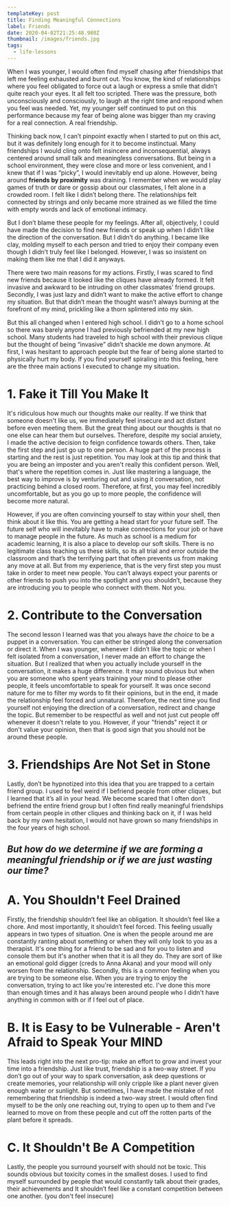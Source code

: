 ```yaml
---
templateKey: post
title: Finding Meaningful Connections
label: Friends
date: 2020-04-02T21:25:48.980Z
thumbnail: /images/friends.jpg
tags:
  - life-lessons
---
```

When I was younger, I would often find myself chasing after friendships that left me feeling exhausted and burnt out. You know, the kind of relationships where you feel obligated to force out a laugh or express a smile that didn’t quite reach your eyes. It all felt too scripted. There was the pressure, both unconsciously and consciously, to laugh at the right time and respond when you feel was needed. Yet, my younger self continued to put on this performance because my fear of being alone was bigger than my craving for a real connection. A real friendship. 

Thinking back now, I can’t pinpoint exactly when I started to put on this act, but it was definitely long enough for it to become instinctual. Many friendships I would cling onto felt insincere and inconsequential, always centered around small talk and meaningless conversations. But being in a school environment, they were close and more or less convenient, and I knew that if I was “picky”, I would inevitably end up alone. However, being around **friends by proximity** was draining. I remember when we would play games of truth or dare or gossip about our classmates, I felt alone in a crowded room. I felt like I didn’t belong there. The relationships felt connected by strings and only became more strained as we filled the time with empty words and lack of emotional intimacy. 

But I don’t blame these people for my feelings. After all, objectively, I could have made the decision to find new friends or speak up when I didn’t like the direction of the conversation. But I didn’t do anything. I became like clay, molding myself to each person and tried to enjoy their company even though I didn’t truly feel like I belonged. However, I was so insistent on making them like me that I did it anyways. 

There were two main reasons for my actions. Firstly, I was scared to find new friends because it looked like the cliques have already formed. It felt invasive and awkward to be intruding on other classmates’ friend groups. Secondly, I was just lazy and didn’t want to make the active effort to change my situation. But that didn’t mean the thought wasn’t always burning at the forefront of my mind, prickling like a thorn splintered into my skin. 

But this all changed when I entered high school. I didn’t go to a home school so there was barely anyone I had previously befriended at my new high school. Many students had traveled to high school with their previous clique but the thought of being “invasive” didn’t shackle me down anymore. At first, I was hesitant to approach people but the fear of being alone started to physically hurt my body. If you find yourself spiraling into this feeling, here are the three main actions I executed to change my situation. 

# 1. Fake it Till You Make It

It's ridiculous how much our thoughts make our reality. If we think that someone doesn't like us, we immediately feel insecure and act distant before even meeting them. But the great thing about our thoughts is that no one else can hear them but ourselves. Therefore, despite my social anxiety, I made the active decision to feign confidence towards others. Then, take the first step and just go up to one person. A huge part of the process is starting and the rest is just repetition. You may look at this tip and think that you are being an imposter and you aren't really this confident person. Well, that's where the repetition comes in. Just like mastering a language, the best way to improve is by venturing out and using it conversation, not practicing behind a closed room. Therefore, at first, you may feel incredibly uncomfortable, but as you go up to more people, the confidence will become more natural. 

However, if you are often convincing yourself to stay within your shell, then think about it like this. You are getting a head start for your future self. The future self who will inevitably have to make connections for your job or have to manage people in the future. As much as school is a medium for academic learning, it is also a place to develop our soft skills. There is no legitimate class teaching us these skills, so its all trial and error outside the classroom and that’s the terrifying part that often prevents us from making any move at all. But from my experience, that is the very first step you must take in order to meet new people. You can’t always expect your parents or other friends to push you into the spotlight and you shouldn’t, because they are introducing you to people who connect with them. Not you. 

# 2. Contribute to the Conversation

The second lesson I learned was that you always have _the choice_ to be a puppet in a conversation. You can either be stringed along the conversation or direct it. When I was younger, whenever I didn’t like the topic or when I felt isolated from a conversation, I never made an effort to change the situation. But I realized that when you actually include yourself in the conversation, it makes a huge difference. It may sound obvious but when you are someone who spent years training your mind to please other people, it feels uncomfortable to speak for yourself. It was once second nature for me to filter my words to fit their opinions, but in the end, it made the relationship feel forced and unnatural. Therefore, the next time you find yourself not enjoying the direction of a conversation, redirect and change the topic. But remember to be respectful as well and not just cut people off whenever it doesn't relate to you. However, if your "friends" reject it or don't value your opinion, then that is good sign that you should not be around these people. 

# 3. Friendships Are Not Set in Stone

Lastly, don’t be hypnotized into this idea that you are trapped to a certain friend group. I used to feel weird if I befriend people from other cliques, but I learned that it’s all in your head. We become scared that I often don’t befriend the entire friend group but I often find really meaningful friendships from certain people in other cliques and thinking back on it, if I was held back by my own hesitation, I would not have grown so many friendships in the four years of high school. 

## **_But how do we determine if we are forming a meaningful friendship or if we are just wasting our time?_**

# A. You Shouldn't Feel Drained

Firstly, the friendship shouldn’t feel like an obligation. It shouldn’t feel like a chore. And most importantly, it shouldn’t feel forced. This feeling usually appears in two types of situation. One is when the people around me are constantly ranting about something or when they will only look to you as a therapist. It's one thing for a friend to be sad and for you to listen and console them but it's another when that it is all they do. They are sort of like an emotional gold digger (creds to Anna Akana) and your mood will only worsen from the relationship. Secondly, this is a common feeling when you are trying to be someone else. When you are trying to enjoy the conversation, trying to act like you're interested etc. I've done this more than enough times and it has always been around people who I didn't have anything in common with or if I feel out of place. 

# B. It is Easy to be Vulnerable - Aren't Afraid to Speak Your MIND

This leads right into the next pro-tip: make an effort to grow and invest your time into a friendship. Just like trust, friendship is a two-way street. If you don’t go out of your way to spark conversation, ask deep questions or create memories, your relationship will only cripple like a plant never given enough water or sunlight. But sometimes, I have made the mistake of not remembering that friendship is indeed a two-way street. I would often find myself to be the only one reaching out, trying to open up to them and I’ve learned to move on from these people and cut off the rotten parts of the plant before it spreads.

# C. It Shouldn't Be A Competition

Lastly, the people you surround yourself with should not be toxic. This sounds obvious but toxicity comes in the smallest doses. I used to find myself surrounded by people that would constantly talk about their grades, their achievements and It shouldn’t feel like a constant competition between one another. (you don't feel insecure)
